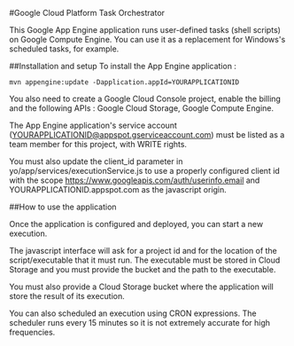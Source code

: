 #Google Cloud Platform Task Orchestrator

This Google App Engine application runs user-defined tasks (shell scripts) on Google Compute Engine. You can use it as a replacement for Windows's scheduled tasks, for example.

##Installation and setup
To install the App Engine application :

```
mvn appengine:update -Dapplication.appId=YOURAPPLICATIONID
```

You also need to create a Google Cloud Console project, enable the billing and the following APIs : Google Cloud Storage, Google Compute Engine.

The App Engine application's service account (YOURAPPLICATIONID@appspot.gserviceaccount.com) must be listed as a team member for this project, with WRITE rights.

You must also update the client_id parameter in yo/app/services/executionService.js to use a properly configured client id with the scope https://www.googleapis.com/auth/userinfo.email and YOURAPPLICATIONID.appspot.com as the javascript origin.


##How to use the application

Once the application is configured and deployed, you can start a new execution.

The javascript interface will ask for a project id and for the location of the script/executable that it must run. The executable must be stored in Cloud Storage and you must provide the bucket and the path to the executable.

You must also provide a Cloud Storage bucket where the application will store the result of its execution.

You can also scheduled an execution using CRON expressions. The scheduler runs every 15 minutes so it is not extremely accurate for high frequencies.